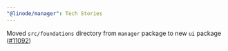 ```yaml
---
"@linode/manager": Tech Stories
---
```


Moved `src/foundations` directory from `manager` package to new `ui` package ([#11092](https://github.com/linode/manager/pull/11092))
